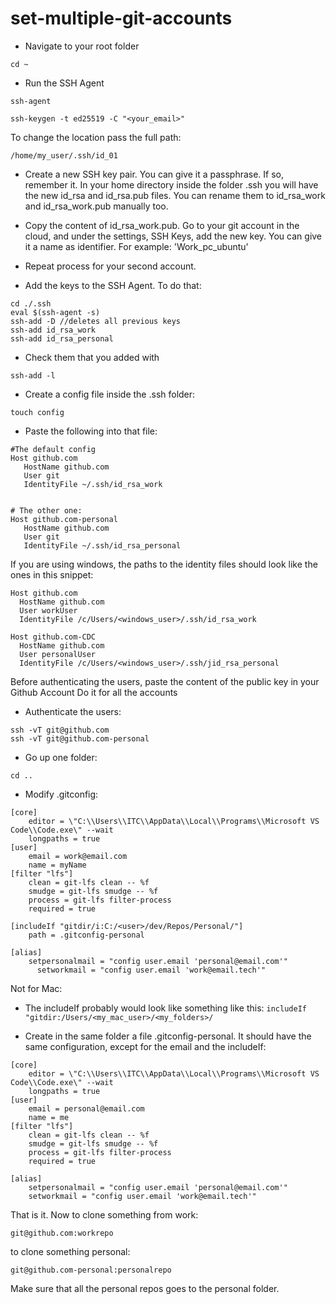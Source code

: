 # set-multiple-git-accounts

- Navigate to your root folder
```
cd ~
```

- Run the SSH Agent
```
ssh-agent
```

```
ssh-keygen -t ed25519 -C "<your_email>"
```

To change the location pass the full path:

```
/home/my_user/.ssh/id_01
```

- Create a new SSH key pair. You can give it a passphrase. If so, remember it.
In your home directory inside the folder .ssh you will have the new id_rsa and id_rsa.pub files.
You can rename them to id_rsa_work and id_rsa_work.pub manually too.

- Copy the content of id_rsa_work.pub. Go to your git account in the cloud, and under the settings, SSH Keys, add the new key. You can give it a name as identifier.
For example: 'Work_pc_ubuntu'

- Repeat process for your second account.

- Add the keys to the SSH Agent. To do that:
```
cd ./.ssh
eval $(ssh-agent -s)
ssh-add -D //deletes all previous keys
ssh-add id_rsa_work
ssh-add id_rsa_personal
```

- Check them that you added with
```
ssh-add -l
```

- Create a config file inside the .ssh folder:
```
touch config
```

- Paste the following into that file:
```
#The default config
Host github.com
   HostName github.com
   User git
   IdentityFile ~/.ssh/id_rsa_work

   
# The other one:
Host github.com-personal
   HostName github.com
   User git
   IdentityFile ~/.ssh/id_rsa_personal
```

If you are using windows, the paths to the identity files should look like the ones in this snippet:

```
Host github.com
  HostName github.com
  User workUser
  IdentityFile /c/Users/<windows_user>/.ssh/id_rsa_work

Host github.com-CDC
  HostName github.com
  User personalUser
  IdentityFile /c/Users/<windows_user>/.ssh/jid_rsa_personal

```
Before authenticating the users, paste the content of the public key in your Github Account
Do it for all the accounts


- Authenticate the users:
```
ssh -vT git@github.com
ssh -vT git@github.com-personal
```

- Go up one folder:
```
cd ..
```

- Modify .gitconfig:

```
[core]
	editor = \"C:\\Users\\ITC\\AppData\\Local\\Programs\\Microsoft VS Code\\Code.exe\" --wait
	longpaths = true
[user]
	email = work@email.com
	name = myName
[filter "lfs"]
	clean = git-lfs clean -- %f
	smudge = git-lfs smudge -- %f
	process = git-lfs filter-process
	required = true

[includeIf "gitdir/i:C:/<user>/dev/Repos/Personal/"]
    path = .gitconfig-personal

[alias]
    setpersonalmail = "config user.email 'personal@email.com'"
	  setworkmail = "config user.email 'work@email.tech'"
```
Not for Mac:
- The includeIf probably would look like something like this: `includeIf "gitdir:/Users/<my_mac_user>/<my_folders>/`

- Create in the same folder a file .gitconfig-personal. It should have the same configuration, except for the email and the includeIf:
```
[core]
	editor = \"C:\\Users\\ITC\\AppData\\Local\\Programs\\Microsoft VS Code\\Code.exe\" --wait
	longpaths = true
[user]
	email = personal@email.com
	name = me
[filter "lfs"]
	clean = git-lfs clean -- %f
	smudge = git-lfs smudge -- %f
	process = git-lfs filter-process
	required = true

[alias]
    setpersonalmail = "config user.email 'personal@email.com'"
    setworkmail = "config user.email 'work@email.tech'"
```



That is it. Now to clone something from work:

```git@github.com:workrepo```

to clone something personal:
```
git@github.com-personal:personalrepo
```
Make sure that all the personal repos goes to the personal folder.

